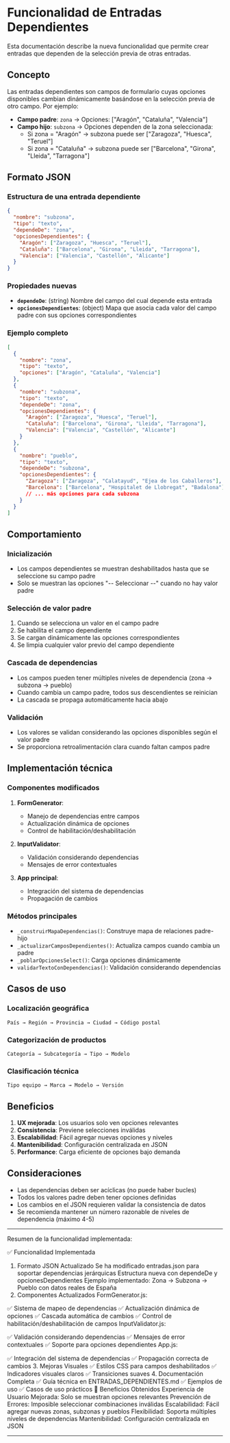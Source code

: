 # Funcionalidad de Entradas Dependientes

Esta documentación describe la nueva funcionalidad que permite crear entradas que dependen de la selección previa de otras entradas.

## Concepto

Las entradas dependientes son campos de formulario cuyas opciones disponibles cambian dinámicamente basándose en la selección previa de otro campo. Por ejemplo:

- **Campo padre**: `zona` → Opciones: ["Aragón", "Cataluña", "Valencia"]
- **Campo hijo**: `subzona` → Opciones dependen de la zona seleccionada:
  - Si zona = "Aragón" → subzona puede ser ["Zaragoza", "Huesca", "Teruel"]
  - Si zona = "Cataluña" → subzona puede ser ["Barcelona", "Girona", "Lleida", "Tarragona"]

## Formato JSON

### Estructura de una entrada dependiente

```json
{
  "nombre": "subzona",
  "tipo": "texto",
  "dependeDe": "zona",
  "opcionesDependientes": {
    "Aragón": ["Zaragoza", "Huesca", "Teruel"],
    "Cataluña": ["Barcelona", "Girona", "Lleida", "Tarragona"],
    "Valencia": ["Valencia", "Castellón", "Alicante"]
  }
}
```

### Propiedades nuevas

- **`dependeDe`**: (string) Nombre del campo del cual depende esta entrada
- **`opcionesDependientes`**: (object) Mapa que asocia cada valor del campo padre con sus opciones correspondientes

### Ejemplo completo

```json
[
  {
    "nombre": "zona",
    "tipo": "texto",
    "opciones": ["Aragón", "Cataluña", "Valencia"]
  },
  {
    "nombre": "subzona",
    "tipo": "texto",
    "dependeDe": "zona",
    "opcionesDependientes": {
      "Aragón": ["Zaragoza", "Huesca", "Teruel"],
      "Cataluña": ["Barcelona", "Girona", "Lleida", "Tarragona"],
      "Valencia": ["Valencia", "Castellón", "Alicante"]
    }
  },
  {
    "nombre": "pueblo",
    "tipo": "texto",
    "dependeDe": "subzona",
    "opcionesDependientes": {
      "Zaragoza": ["Zaragoza", "Calatayud", "Ejea de los Caballeros"],
      "Barcelona": ["Barcelona", "Hospitalet de Llobregat", "Badalona"]
      // ... más opciones para cada subzona
    }
  }
]
```

## Comportamiento

### Inicialización

- Los campos dependientes se muestran deshabilitados hasta que se seleccione su campo padre
- Solo se muestran las opciones "-- Seleccionar --" cuando no hay valor padre

### Selección de valor padre

1. Cuando se selecciona un valor en el campo padre
2. Se habilita el campo dependiente
3. Se cargan dinámicamente las opciones correspondientes
4. Se limpia cualquier valor previo del campo dependiente

### Cascada de dependencias

- Los campos pueden tener múltiples niveles de dependencia (zona → subzona → pueblo)
- Cuando cambia un campo padre, todos sus descendientes se reinician
- La cascada se propaga automáticamente hacia abajo

### Validación

- Los valores se validan considerando las opciones disponibles según el valor padre
- Se proporciona retroalimentación clara cuando faltan campos padre

## Implementación técnica

### Componentes modificados

1. **FormGenerator**:

   - Manejo de dependencias entre campos
   - Actualización dinámica de opciones
   - Control de habilitación/deshabilitación

2. **InputValidator**:

   - Validación considerando dependencias
   - Mensajes de error contextuales

3. **App principal**:
   - Integración del sistema de dependencias
   - Propagación de cambios

### Métodos principales

- `_construirMapaDependencias()`: Construye mapa de relaciones padre-hijo
- `_actualizarCamposDependientes()`: Actualiza campos cuando cambia un padre
- `_poblarOpcionesSelect()`: Carga opciones dinámicamente
- `validarTextoConDependencias()`: Validación considerando dependencias

## Casos de uso

### Localización geográfica

```
País → Región → Provincia → Ciudad → Código postal
```

### Categorización de productos

```
Categoría → Subcategoría → Tipo → Modelo
```

### Clasificación técnica

```
Tipo equipo → Marca → Modelo → Versión
```

## Beneficios

1. **UX mejorada**: Los usuarios solo ven opciones relevantes
2. **Consistencia**: Previene selecciones inválidas
3. **Escalabilidad**: Fácil agregar nuevas opciones y niveles
4. **Mantenibilidad**: Configuración centralizada en JSON
5. **Performance**: Carga eficiente de opciones bajo demanda

## Consideraciones

- Las dependencias deben ser acíclicas (no puede haber bucles)
- Todos los valores padre deben tener opciones definidas
- Los cambios en el JSON requieren validar la consistencia de datos
- Se recomienda mantener un número razonable de niveles de dependencia (máximo 4-5)

---

Resumen de la funcionalidad implementada:

✅ Funcionalidad Implementada
1. Formato JSON Actualizado
Se ha modificado entradas.json para soportar dependencias jerárquicas
Estructura nueva con dependeDe y opcionesDependientes
Ejemplo implementado: Zona → Subzona → Pueblo con datos reales de España
2. Componentes Actualizados
FormGenerator.js:

✅ Sistema de mapeo de dependencias
✅ Actualización dinámica de opciones
✅ Cascada automática de cambios
✅ Control de habilitación/deshabilitación de campos
InputValidator.js:

✅ Validación considerando dependencias
✅ Mensajes de error contextuales
✅ Soporte para opciones dependientes
App.js:

✅ Integración del sistema de dependencias
✅ Propagación correcta de cambios
3. Mejoras Visuales
✅ Estilos CSS para campos deshabilitados
✅ Indicadores visuales claros
✅ Transiciones suaves
4. Documentación Completa
✅ Guía técnica en ENTRADAS_DEPENDIENTES.md
✅ Ejemplos de uso
✅ Casos de uso prácticos
🎯 Beneficios Obtenidos
Experiencia de Usuario Mejorada: Solo se muestran opciones relevantes
Prevención de Errores: Imposible seleccionar combinaciones inválidas
Escalabilidad: Fácil agregar nuevas zonas, subzonas y pueblos
Flexibilidad: Soporta múltiples niveles de dependencias
Mantenibilidad: Configuración centralizada en JSON

---